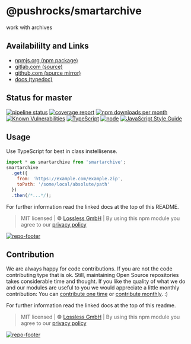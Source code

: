 # @pushrocks/smartarchive
work with archives

## Availabililty and Links
* [npmjs.org (npm package)](https://www.npmjs.com/package/@pushrocks/smartarchive)
* [gitlab.com (source)](https://gitlab.com/pushrocks/smartarchive)
* [github.com (source mirror)](https://github.com/pushrocks/smartarchive)
* [docs (typedoc)](https://pushrocks.gitlab.io/smartarchive/)

## Status for master
[![pipeline status](https://gitlab.com/pushrocks/smartarchive/badges/master/pipeline.svg)](https://gitlab.com/pushrocks/smartarchive/commits/master)
[![coverage report](https://gitlab.com/pushrocks/smartarchive/badges/master/coverage.svg)](https://gitlab.com/pushrocks/smartarchive/commits/master)
[![npm downloads per month](https://img.shields.io/npm/dm/@pushrocks/smartarchive.svg)](https://www.npmjs.com/package/@pushrocks/smartarchive)
[![Known Vulnerabilities](https://snyk.io/test/npm/@pushrocks/smartarchive/badge.svg)](https://snyk.io/test/npm/@pushrocks/smartarchive)
[![TypeScript](https://img.shields.io/badge/TypeScript->=%203.x-blue.svg)](https://nodejs.org/dist/latest-v10.x/docs/api/)
[![node](https://img.shields.io/badge/node->=%2010.x.x-blue.svg)](https://nodejs.org/dist/latest-v10.x/docs/api/)
[![JavaScript Style Guide](https://img.shields.io/badge/code%20style-prettier-ff69b4.svg)](https://prettier.io/)

## Usage

Use TypeScript for best in class instellisense.

```javascript
import * as smartarchive from 'smartarchive';
smartarchive
  .get({
    from: 'https://example.com/example.zip',
    toPath: '/some/local/absolute/path'
  })
  .then(/*...*/);
```

For further information read the linked docs at the top of this README.

> MIT licensed | **&copy;** [Lossless GmbH](https://lossless.gmbh)
> | By using this npm module you agree to our [privacy policy](https://lossless.gmbH/privacy.html)

[![repo-footer](https://pushrocks.gitlab.io/assets/repo-footer.svg)](https://push.rocks)


## Contribution

We are always happy for code contributions. If you are not the code contributing type that is ok. Still, maintaining Open Source repositories takes considerable time and thought. If you like the quality of what we do and our modules are useful to you we would appreciate a little monthly contribution: You can [contribute one time](https://lossless.link/contribute-onetime) or [contribute monthly](https://lossless.link/contribute). :)

For further information read the linked docs at the top of this readme.

> MIT licensed | **&copy;** [Lossless GmbH](https://lossless.gmbh)
| By using this npm module you agree to our [privacy policy](https://lossless.gmbH/privacy)

[![repo-footer](https://lossless.gitlab.io/publicrelations/repofooter.svg)](https://maintainedby.lossless.com)
